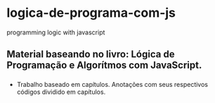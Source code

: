 # logica-de-programa-com-js
programming logic with javascript
## Material baseando no livro: Lógica de Programação e Algorítmos com JavaScript.
###
* Trabalho baseado em capítulos. Anotações com seus respectivos códigos dividido em capítulos.
